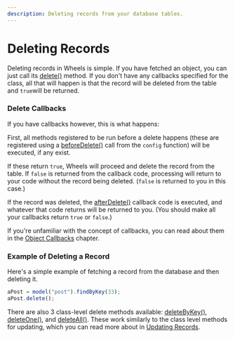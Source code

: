 ```yaml
---
description: Deleting records from your database tables.
---
```


# Deleting Records

Deleting records in Wheels is simple. If you have fetched an object, you can just call its [delete()](https://api.cfwheels.org/model.delete.html) method. If you don't have any callbacks specified for the class, all that will happen is that the record will be deleted from the table and `true`will be returned.

### Delete Callbacks

If you have callbacks however, this is what happens:

First, all methods registered to be run before a delete happens (these are registered using a [beforeDelete()](https://api.cfwheels.org/model.beforedelete.html) call from the `config` function) will be executed, if any exist.

If these return `true`, Wheels will proceed and delete the record from the table. If `false` is returned from the callback code, processing will return to your code without the record being deleted. (`false` is returned to you in this case.)

If the record was deleted, the [afterDelete()](https://api.cfwheels.org/model.afterdelete.html) callback code is executed, and whatever that code returns will be returned to you. (You should make all your callbacks return `true` or `false`.)

If you're unfamiliar with the concept of callbacks, you can read about them in the [Object Callbacks](https://guides.cfwheels.org/cfwheels-guides/database-interaction-through-models/object-callbacks) chapter.

### Example of Deleting a Record

Here's a simple example of fetching a record from the database and then deleting it.

```javascript
aPost = model("post").findByKey(33);
aPost.delete();
```

There are also 3 class-level delete methods available: [deleteByKey()](https://api.cfwheels.org/model.deletebykey.html), [deleteOne()](https://api.cfwheels.org/model.deleteone.html), and [deleteAll()](https://api.cfwheels.org/model.deleteall.html). These work similarly to the class level methods for updating, which you can read more about in [Updating Records](https://guides.cfwheels.org/cfwheels-guides/database-interaction-through-models/updating-records).
